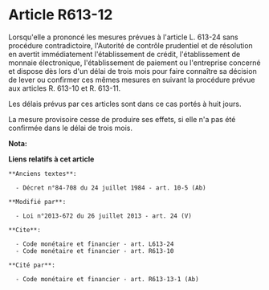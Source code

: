 # Article R613-12

Lorsqu'elle a prononcé les mesures prévues à l'article L. 613-24 sans procédure contradictoire, l'Autorité de contrôle
prudentiel et de résolution en avertit immédiatement l'établissement de crédit, l'établissement de monnaie électronique,
l'établissement de paiement ou l'entreprise concerné et dispose dès lors d'un délai de trois mois pour faire connaître sa
décision de lever ou confirmer ces mêmes mesures en suivant la procédure prévue aux articles R. 613-10 et R. 613-11. 

Les délais prévus par ces articles sont dans ce cas portés à huit jours. 

La mesure provisoire cesse de produire ses effets, si elle n'a pas été confirmée dans le délai de trois mois.

**Nota:**



**Liens relatifs à cet article**

	**Anciens textes**:

	  - Décret n°84-708 du 24 juillet 1984 - art. 10-5 (Ab)

	**Modifié par**:

	  - Loi n°2013-672 du 26 juillet 2013 - art. 24 (V)

	**Cite**:

	  - Code monétaire et financier - art. L613-24
	  - Code monétaire et financier - art. R613-10

	**Cité par**:

	  - Code monétaire et financier - art. R613-13-1 (Ab)
